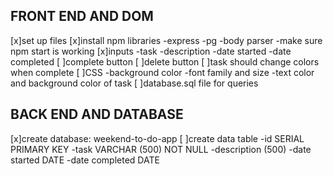 ## FRONT END AND DOM 
[x]set up files 
[x]install npm libraries 
    -express
    -pg
    -body parser 
    -make sure npm start is working 
[x]inputs
    -task
    -description
    -date started 
    -date completed 
[ ]complete button 
[ ]delete button 
[ ]task should change colors when complete 
[ ]CSS
    -background color
    -font family and size
    -text color and background color of task 
[ ]database.sql file for queries 

## BACK END AND DATABASE 
[x]create database: weekend-to-do-app
[ ]create data table 
    -id SERIAL PRIMARY KEY 
    -task VARCHAR (500) NOT NULL 
    -description (500)
    -date started DATE
    -date completed DATE
